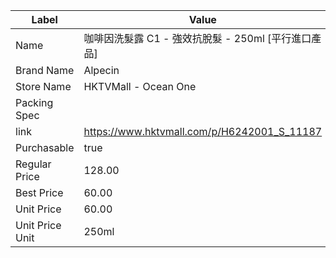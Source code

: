 | Label           | Value                                       |
| --------------- | ------------------------------------------- |
| Name            | 咖啡因洗髮露 C1 - 強效抗脫髮 - 250ml  [平行進口產品]         |
| Brand Name      | Alpecin                                     |
| Store Name      | HKTVMall - Ocean One                        |
| Packing Spec    |                                             |
| link            | https://www.hktvmall.com/p/H6242001_S_11187 |
| Purchasable     | true                                        |
| Regular Price   | 128.00                                      |
| Best Price      | 60.00                                       |
| Unit Price      | 60.00                                       |
| Unit Price Unit | 250ml                                       |
